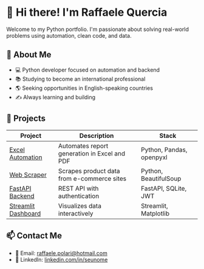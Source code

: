 # 👋 Hi there! I'm Raffaele Quercia

Welcome to my Python portfolio. I'm passionate about solving real-world problems using automation, clean code, and data.

## 🚀 About Me
- 💻 Python developer focused on automation and backend
- 📚 Studying to become an international professional
- 🌎 Seeking opportunities in English-speaking countries
- ✍️ Always learning and building

## 📂 Projects
| Project | Description | Stack |
|--------|-------------|-------|
| [Excel Automation](https://github.com/SeuUsuario/excel-automation) | Automates report generation in Excel and PDF | Python, Pandas, openpyxl |
| [Web Scraper](https://github.com/SeuUsuario/web-scraper) | Scrapes product data from e-commerce sites | Python, BeautifulSoup |
| [FastAPI Backend](https://github.com/SeuUsuario/fastapi-api) | REST API with authentication | FastAPI, SQLite, JWT |
| [Streamlit Dashboard](https://github.com/SeuUsuario/data-dashboard) | Visualizes data interactively | Streamlit, Matplotlib |

## 📫 Contact Me
- 📧 Email: raffaele.polari@hotmail.com
- 💼 LinkedIn: [linkedin.com/in/seunome](https://www.linkedin.com/in/raffaelepolari/)
